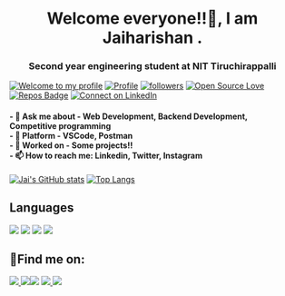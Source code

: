 
<p align="center">
</p>
<h1 align="center">Welcome everyone!!👋, I am Jaiharishan .
  <h3 align="center">Second year engineering student at NIT Tiruchirappalli</h3>

[![Welcome to my profile](https://img.shields.io/badge/Hello,Programmer!-Welcome-orange.svg?style=flat&logo=github)](https://github.com/Jaiharishan) [![Profile](https://visitor-badge.glitch.me/badge?page_id=jaiakash.profileviews-badge)](https://github.com/Jaiharishan) [![followers](https://img.shields.io/github/followers/jaiakash?style=social)](https://github.com/Jaiharishan?tab=followers) [![Open Source Love](https://badges.frapsoft.com/os/v2/open-source.svg?v=103)](https://github.com/Jaiharishan)[![Repos Badge](https://badges.pufler.dev/repos/Jaiharishan)](https://github.com/Jaiharishan?tab=repositories) [![Connect on LinkedIn](https://img.shields.io/badge/--linkedin?label=LinkedIn&logo=LinkedIn&style=social)](https://www.linkedin.com/in/jaiharishan/) 
<br>
  <h4>
- 💬 Ask me about - Web Development, Backend Development, Competitive programming <br>
- 🌱 Platform - VSCode, Postman <br>
- 🔭 Worked on - Some projects!! <br>
- 📫 How to reach me: Linkedin, Twitter, Instagram <br>
  </h4>

[![Jai's GitHub stats](https://github-readme-stats.vercel.app/api?username=Jaiharishan&count_private=true&show_icons=true&theme=radical)](https://github.com/Jaiharishan/github-readme-stats)
[![Top Langs](https://github-readme-stats.vercel.app/api/top-langs/?username=Jaiharishan&layout=compact&show_icons=true&theme=radical)](https://github.com/Jaiharishan/github-readme-stats)
  
  
## 	Languages

<p>
  <img src="https://img.shields.io/badge/Python-FFD43B?style=for-the-badge&logo=python&logoColor=darkgreen">
  <img src="https://img.shields.io/badge/JavaScript-F7DF1E?style=for-the-badge&logo=javascript&logoColor=black">
  <img src="https://img.shields.io/badge/HTML-239120?style=for-the-badge&logo=html5&logoColor=white">
  <img src="https://img.shields.io/badge/CSS-239120?&style=for-the-badge&logo=css3&logoColor=white">
</p>
  
## 	:email:Find me on:

<p>
<a href="mailto:downdkar@gmail.com"><img src="https://img.shields.io/badge/Gmail-D14836?style=for-the-badge&logo=gmail&logoColor=white"</a>
<a href="https://www.linkedin.com/in/jaiharishan/"><img src="https://img.shields.io/badge/LinkedIn-0077B5?style=for-the-badge&logo=linkedin&logoColor=white"></a
<a href="http://facebook.com/jaiharishan"><img src="https://img.shields.io/badge/Facebook-1877F2?style=for-the-badge&logo=facebook&logoColor=white"></a>
<a href="https://www.instagram.com/jaiharishan"><img src="https://img.shields.io/badge/Instagram-E4405F?style=for-the-badge&logo=instagram&logoColor=white"</a>
<a href="https://www.quora.com/profile/jaiharishan"><img src="https://img.shields.io/badge/Quora-%23B92B27.svg?&style=for-the-badge&logo=Quora&logoColor=white"></a>
</p>
 
  
<!--
**jaiharishan/jaiharishan** is a ✨ _special_ ✨ repository because its `README.md` (this file) appears on your GitHub profile.

Here are some ideas to get you started:

- 🔭 I’m currently working on ...
- 🌱 I’m currently learning ...
- 👯 I’m looking to collaborate on ...
- 🤔 I’m looking for help with ...
- 💬 Ask me about ...
- 📫 How to reach me: ...
- ⚡ Fun fact: ...
-->
